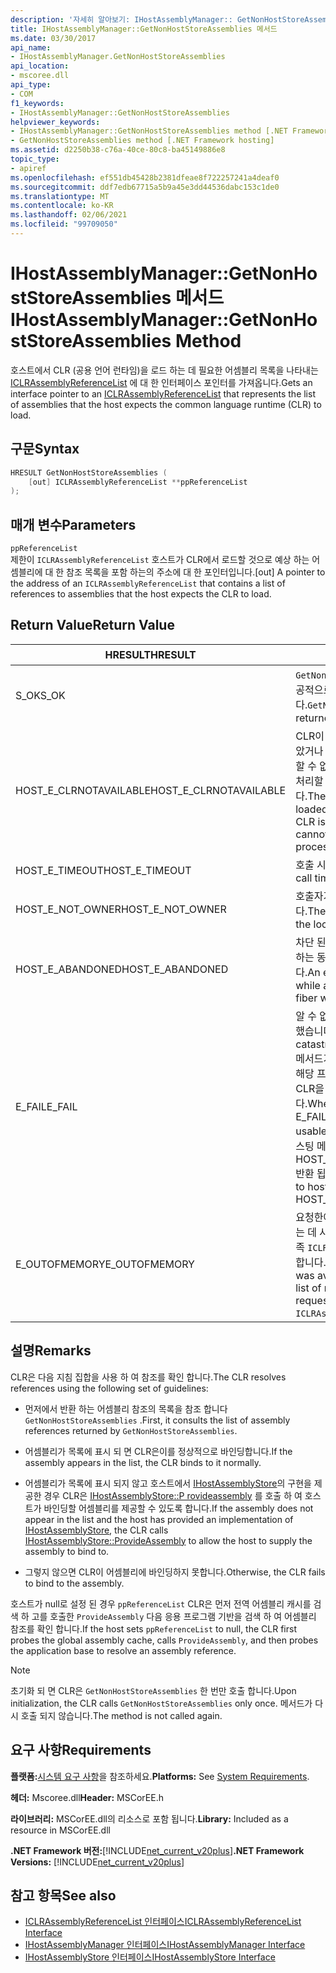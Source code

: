 ```yaml
---
description: '자세히 알아보기: IHostAssemblyManager:: GetNonHostStoreAssemblies 메서드'
title: IHostAssemblyManager::GetNonHostStoreAssemblies 메서드
ms.date: 03/30/2017
api_name:
- IHostAssemblyManager.GetNonHostStoreAssemblies
api_location:
- mscoree.dll
api_type:
- COM
f1_keywords:
- IHostAssemblyManager::GetNonHostStoreAssemblies
helpviewer_keywords:
- IHostAssemblyManager::GetNonHostStoreAssemblies method [.NET Framework hosting]
- GetNonHostStoreAssemblies method [.NET Framework hosting]
ms.assetid: d2250b38-c76a-40ce-80c8-ba45149886e8
topic_type:
- apiref
ms.openlocfilehash: ef551db45428b2381dfeae8f722257241a4deaf0
ms.sourcegitcommit: ddf7edb67715a5b9a45e3dd44536dabc153c1de0
ms.translationtype: MT
ms.contentlocale: ko-KR
ms.lasthandoff: 02/06/2021
ms.locfileid: "99709050"
---
```

# <a name="ihostassemblymanagergetnonhoststoreassemblies-method"></a><span data-ttu-id="99714-103">IHostAssemblyManager::GetNonHostStoreAssemblies 메서드</span><span class="sxs-lookup"><span data-stu-id="99714-103">IHostAssemblyManager::GetNonHostStoreAssemblies Method</span></span>

<span data-ttu-id="99714-104">호스트에서 CLR (공용 언어 런타임)을 로드 하는 데 필요한 어셈블리 목록을 나타내는 [ICLRAssemblyReferenceList](iclrassemblyreferencelist-interface.md) 에 대 한 인터페이스 포인터를 가져옵니다.</span><span class="sxs-lookup"><span data-stu-id="99714-104">Gets an interface pointer to an [ICLRAssemblyReferenceList](iclrassemblyreferencelist-interface.md) that represents the list of assemblies that the host expects the common language runtime (CLR) to load.</span></span>  
  
## <a name="syntax"></a><span data-ttu-id="99714-105">구문</span><span class="sxs-lookup"><span data-stu-id="99714-105">Syntax</span></span>  
  
```cpp  
HRESULT GetNonHostStoreAssemblies (  
    [out] ICLRAssemblyReferenceList **ppReferenceList  
);  
```  
  
## <a name="parameters"></a><span data-ttu-id="99714-106">매개 변수</span><span class="sxs-lookup"><span data-stu-id="99714-106">Parameters</span></span>  

 `ppReferenceList`  
 <span data-ttu-id="99714-107">제한이 `ICLRAssemblyReferenceList` 호스트가 CLR에서 로드할 것으로 예상 하는 어셈블리에 대 한 참조 목록을 포함 하는의 주소에 대 한 포인터입니다.</span><span class="sxs-lookup"><span data-stu-id="99714-107">[out] A pointer to the address of an `ICLRAssemblyReferenceList` that contains a list of references to assemblies that the host expects the CLR to load.</span></span>  
  
## <a name="return-value"></a><span data-ttu-id="99714-108">Return Value</span><span class="sxs-lookup"><span data-stu-id="99714-108">Return Value</span></span>  
  
|<span data-ttu-id="99714-109">HRESULT</span><span class="sxs-lookup"><span data-stu-id="99714-109">HRESULT</span></span>|<span data-ttu-id="99714-110">설명</span><span class="sxs-lookup"><span data-stu-id="99714-110">Description</span></span>|  
|-------------|-----------------|  
|<span data-ttu-id="99714-111">S_OK</span><span class="sxs-lookup"><span data-stu-id="99714-111">S_OK</span></span>|<span data-ttu-id="99714-112">`GetNonHostStoreAssemblies` 성공적으로 반환 되었습니다.</span><span class="sxs-lookup"><span data-stu-id="99714-112">`GetNonHostStoreAssemblies` returned successfully.</span></span>|  
|<span data-ttu-id="99714-113">HOST_E_CLRNOTAVAILABLE</span><span class="sxs-lookup"><span data-stu-id="99714-113">HOST_E_CLRNOTAVAILABLE</span></span>|<span data-ttu-id="99714-114">CLR이 프로세스에 로드 되지 않았거나 CLR이 관리 코드를 실행할 수 없거나 호출을 성공적으로 처리할 수 없는 상태에 있습니다.</span><span class="sxs-lookup"><span data-stu-id="99714-114">The CLR has not been loaded into a process, or the CLR is in a state in which it cannot run managed code or process the call successfully.</span></span>|  
|<span data-ttu-id="99714-115">HOST_E_TIMEOUT</span><span class="sxs-lookup"><span data-stu-id="99714-115">HOST_E_TIMEOUT</span></span>|<span data-ttu-id="99714-116">호출 시간이 초과 되었습니다.</span><span class="sxs-lookup"><span data-stu-id="99714-116">The call timed out.</span></span>|  
|<span data-ttu-id="99714-117">HOST_E_NOT_OWNER</span><span class="sxs-lookup"><span data-stu-id="99714-117">HOST_E_NOT_OWNER</span></span>|<span data-ttu-id="99714-118">호출자가 잠금을 소유 하지 않습니다.</span><span class="sxs-lookup"><span data-stu-id="99714-118">The caller does not own the lock.</span></span>|  
|<span data-ttu-id="99714-119">HOST_E_ABANDONED</span><span class="sxs-lookup"><span data-stu-id="99714-119">HOST_E_ABANDONED</span></span>|<span data-ttu-id="99714-120">차단 된 스레드나 파이버에서 대기 하는 동안 이벤트를 취소 했습니다.</span><span class="sxs-lookup"><span data-stu-id="99714-120">An event was canceled while a blocked thread or fiber was waiting on it.</span></span>|  
|<span data-ttu-id="99714-121">E_FAIL</span><span class="sxs-lookup"><span data-stu-id="99714-121">E_FAIL</span></span>|<span data-ttu-id="99714-122">알 수 없는 치명적인 오류가 발생 했습니다.</span><span class="sxs-lookup"><span data-stu-id="99714-122">An unknown catastrophic failure occurred.</span></span> <span data-ttu-id="99714-123">메서드가 E_FAIL 반환 하는 경우 해당 프로세스 내에서 더 이상 CLR을 사용할 수 없습니다.</span><span class="sxs-lookup"><span data-stu-id="99714-123">When a method returns E_FAIL, the CLR is no longer usable within the process.</span></span> <span data-ttu-id="99714-124">호스팅 메서드를 이후에 호출 하면 HOST_E_CLRNOTAVAILABLE 반환 됩니다.</span><span class="sxs-lookup"><span data-stu-id="99714-124">Subsequent calls to hosting methods return HOST_E_CLRNOTAVAILABLE.</span></span>|  
|<span data-ttu-id="99714-125">E_OUTOFMEMORY</span><span class="sxs-lookup"><span data-stu-id="99714-125">E_OUTOFMEMORY</span></span>|<span data-ttu-id="99714-126">요청한에 대 한 참조 목록을 만드는 데 사용할 수 있는 메모리가 부족 `ICLRAssemblyReferenceList` 합니다.</span><span class="sxs-lookup"><span data-stu-id="99714-126">Not enough memory was available to create the list of references for the requested `ICLRAssemblyReferenceList`.</span></span>|  
  
## <a name="remarks"></a><span data-ttu-id="99714-127">설명</span><span class="sxs-lookup"><span data-stu-id="99714-127">Remarks</span></span>  

 <span data-ttu-id="99714-128">CLR은 다음 지침 집합을 사용 하 여 참조를 확인 합니다.</span><span class="sxs-lookup"><span data-stu-id="99714-128">The CLR resolves references using the following set of guidelines:</span></span>  
  
- <span data-ttu-id="99714-129">먼저에서 반환 하는 어셈블리 참조의 목록을 참조 합니다 `GetNonHostStoreAssemblies` .</span><span class="sxs-lookup"><span data-stu-id="99714-129">First, it consults the list of assembly references returned by `GetNonHostStoreAssemblies`.</span></span>  
  
- <span data-ttu-id="99714-130">어셈블리가 목록에 표시 되 면 CLR은이를 정상적으로 바인딩합니다.</span><span class="sxs-lookup"><span data-stu-id="99714-130">If the assembly appears in the list, the CLR binds to it normally.</span></span>  
  
- <span data-ttu-id="99714-131">어셈블리가 목록에 표시 되지 않고 호스트에서 [IHostAssemblyStore](ihostassemblystore-interface.md)의 구현을 제공한 경우 CLR은 [IHostAssemblyStore::P rovideassembly](ihostassemblystore-provideassembly-method.md) 를 호출 하 여 호스트가 바인딩할 어셈블리를 제공할 수 있도록 합니다.</span><span class="sxs-lookup"><span data-stu-id="99714-131">If the assembly does not appear in the list and the host has provided an implementation of [IHostAssemblyStore](ihostassemblystore-interface.md), the CLR calls [IHostAssemblyStore::ProvideAssembly](ihostassemblystore-provideassembly-method.md) to allow the host to supply the assembly to bind to.</span></span>  
  
- <span data-ttu-id="99714-132">그렇지 않으면 CLR이 어셈블리에 바인딩하지 못합니다.</span><span class="sxs-lookup"><span data-stu-id="99714-132">Otherwise, the CLR fails to bind to the assembly.</span></span>  
  
 <span data-ttu-id="99714-133">호스트가 null로 설정 된 경우 `ppReferenceList` CLR은 먼저 전역 어셈블리 캐시를 검색 하 고를 호출한 `ProvideAssembly` 다음 응용 프로그램 기반을 검색 하 여 어셈블리 참조를 확인 합니다.</span><span class="sxs-lookup"><span data-stu-id="99714-133">If the host sets `ppReferenceList` to null, the CLR first probes the global assembly cache, calls `ProvideAssembly`, and then probes the application base to resolve an assembly reference.</span></span>  
  
> [!NOTE]
> <span data-ttu-id="99714-134">초기화 되 면 CLR은 `GetNonHostStoreAssemblies` 한 번만 호출 합니다.</span><span class="sxs-lookup"><span data-stu-id="99714-134">Upon initialization, the CLR calls `GetNonHostStoreAssemblies` only once.</span></span> <span data-ttu-id="99714-135">메서드가 다시 호출 되지 않습니다.</span><span class="sxs-lookup"><span data-stu-id="99714-135">The method is not called again.</span></span>  
  
## <a name="requirements"></a><span data-ttu-id="99714-136">요구 사항</span><span class="sxs-lookup"><span data-stu-id="99714-136">Requirements</span></span>  

 <span data-ttu-id="99714-137">**플랫폼:**[시스템 요구 사항](../../get-started/system-requirements.md)을 참조하세요.</span><span class="sxs-lookup"><span data-stu-id="99714-137">**Platforms:** See [System Requirements](../../get-started/system-requirements.md).</span></span>  
  
 <span data-ttu-id="99714-138">**헤더:** Mscoree.dll</span><span class="sxs-lookup"><span data-stu-id="99714-138">**Header:** MSCorEE.h</span></span>  
  
 <span data-ttu-id="99714-139">**라이브러리:** MSCorEE.dll의 리소스로 포함 됩니다.</span><span class="sxs-lookup"><span data-stu-id="99714-139">**Library:** Included as a resource in MSCorEE.dll</span></span>  
  
 <span data-ttu-id="99714-140">**.NET Framework 버전:**[!INCLUDE[net_current_v20plus](../../../../includes/net-current-v20plus-md.md)]</span><span class="sxs-lookup"><span data-stu-id="99714-140">**.NET Framework Versions:** [!INCLUDE[net_current_v20plus](../../../../includes/net-current-v20plus-md.md)]</span></span>  
  
## <a name="see-also"></a><span data-ttu-id="99714-141">참고 항목</span><span class="sxs-lookup"><span data-stu-id="99714-141">See also</span></span>

- [<span data-ttu-id="99714-142">ICLRAssemblyReferenceList 인터페이스</span><span class="sxs-lookup"><span data-stu-id="99714-142">ICLRAssemblyReferenceList Interface</span></span>](iclrassemblyreferencelist-interface.md)
- [<span data-ttu-id="99714-143">IHostAssemblyManager 인터페이스</span><span class="sxs-lookup"><span data-stu-id="99714-143">IHostAssemblyManager Interface</span></span>](ihostassemblymanager-interface.md)
- [<span data-ttu-id="99714-144">IHostAssemblyStore 인터페이스</span><span class="sxs-lookup"><span data-stu-id="99714-144">IHostAssemblyStore Interface</span></span>](ihostassemblystore-interface.md)
